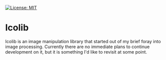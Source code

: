 [![License: MIT](https://img.shields.io/badge/License-MIT-yellow.svg)](https://opensource.org/licenses/MIT)

# Icolib

Icolib is an image manipulation library that started out of my brief foray into image processing. Currently there are no immediate plans to continue development on it, but it is something I'd like to revisit at some point.

